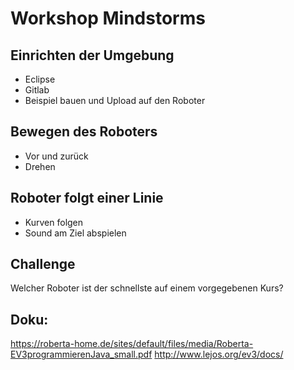 # Workshop Mindstorms

## Einrichten der Umgebung
- Eclipse
- Gitlab
- Beispiel bauen und Upload auf den Roboter

## Bewegen des Roboters
- Vor und zurück
- Drehen

## Roboter folgt einer Linie
- Kurven folgen
- Sound am Ziel abspielen

## Challenge
Welcher Roboter ist der schnellste auf einem vorgegebenen Kurs?

## Doku:
https://roberta-home.de/sites/default/files/media/Roberta-EV3programmierenJava_small.pdf
http://www.lejos.org/ev3/docs/
